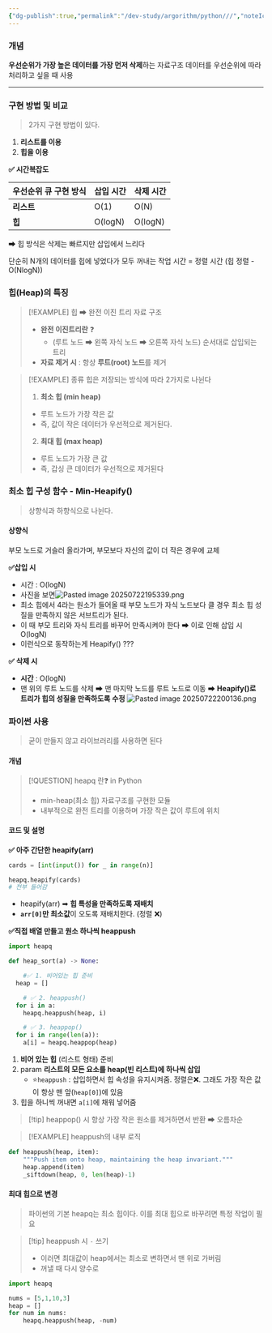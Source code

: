 ```yaml
---
{"dg-publish":true,"permalink":"/dev-study/argorithm/python///","noteIcon":"","created":"2025-07-22T19:33:33.312+09:00","updated":"2025-07-24T00:01:34.581+09:00"}
---
```




### 개념 

**우선순위가 가장 높은 데이터를 가장 먼저 삭제**하는 자료구조 
데이터를 우선순위에 따라 처리하고 싶을 때 사용

--- 
### 구현 방법 및 비교 
> 2가지 구현 방법이 있다.

1. **리스트를 이용**	  
2. **힙을 이용** 

**✅ 시간복잡도** 

| 우선순위 큐 구현 방식 | 삽입 시간   | 삭제 시간   |
| ------------ | ------- | ------- |
| **리스트**      | O(1)    | O(N)    |
| **힙**        | O(logN) | O(logN) |
➡ 힙 방식은 삭제는 빠르지만 삽입에서 느리다 

단순히 N개의 데이터를 힙에 넣었다가 모두 꺼내는 작업 시간 = 정렬 시간 (힙 정렬 - O(NlogN))

### 힙(Heap)의 특징 

>[!EXAMPLE] 힙 ➡ 완전 이진 트리 자료 구조 
>- **완전 이진트리란** ❓
>	- (루트 노드 ➡ 왼쪽 자식 노드 ➡ 오른쪽 자식 노드) 순서대로 삽입되는 트리 
>- **자료 제거 시** : 항상 **루트(root) 노드**를 제거 

>[!EXAMPLE] 종류
>힙은 저장되는 방식에 따라 2가지로 나뉜다
>1. **최소 힙 (min heap)**
>	- 루트 노드가 가장 작은 값 
>	- 즉, 값이 작은 데이터가 우선적으로 제거된다.		  
>2. **최대 힙 (max heap)**
>	- 루트 노드가 가장 큰 값 
>	- 즉, 갑싱 큰 데이터가 우선적으로 제거된다


### 최소 힙 구성 함수 - Min-Heapify()

> 상향식과 하향식으로 나뉜다.

#### 상향식 
부모 노드로 거슬러 올라가며, 부모보다 자신의 값이 더 작은 경우에 교체

**✅삽입 시** 
- 시간 : O(logN)
- 사진을 보면![Pasted image 20250722195339.png](/img/user/supporter/image/Pasted%20image%2020250722195339.png)
- 최소 힙에서 4라는 원소가 들어올 때 부모 노드가 자식 노드보다 클 경우 최소 힙 성질을 만족하지 않은 서브트리가 된다.
- 이 때 부모 트리와 자식 트리를 바꾸어 만족시켜야 한다 ➡ 이로 인해 삽입 시 O(logN)
- 이런식으로 동작하는게 Heapify() ??? 

**✅ 삭제 시** 
- **시간** : O(logN)
- 맨 위의 루트 노드를 삭제 ➡ 맨 마지막 노드를 루트 노드로 이동 ➡ **Heapify()로 트리가 힙의 성질을 만족하도록 수정** ![Pasted image 20250722200136.png](/img/user/supporter/image/Pasted%20image%2020250722200136.png)



### 파이썬 사용 

> 굳이 만들지 않고 라이브러리를 사용하면 된다

#### 개념 
>[!QUESTION] heapq 란❓ in Python
>- min-heap(최소 힙) 자료구조를 구현한 모듈
>- 내부적으로 완전 트리를 이용하며 가장 작은 값이 루트에 위치 

#### 코드 및 설명 

**✅ 아주 간단한 heapify(arr)**
```python
cards = [int(input()) for _ in range(n)]

heapq.heapify(cards)
# 전부 들어감 
```
- heapify(arr) ➡ **힙 특성을 만족하도록 재배치** 
- **`arr[0]`만 최소값**이 오도록 재배치한다. (정렬 ❌)

**✅직접 배열 만들고 원소 하나씩 heappush**
```python
import heapq

def heap_sort(a) -> None:

	#✅ 1. 비어있는 힙 준비 
  heap = []

	# ✅ 2. heappush()  
  for i in a:
    heapq.heappush(heap, i)

	# ✅ 3. heappop()
  for i in range(len(a)):
    a[i] = heapq.heappop(heap)
```

1. **비어 있는 힙** (리스트 형태) 준비 
2. param **리스트의 모든 요소를 heap(빈 리스트)에 하나씩 삽입** 
	- ⭐`heappush` : 삽입하면서 힙 속성을 유지시켜줌. 정렬은❌. 그래도 가장 작은 값이 항상 맨 앞(`heap[0]`)에 있음
3. 힙을 하니씩 꺼내면 `a[i]`에 채워 넣어줌 

>[!tip] heappop() 시 항상 가장 작은 원소를 제거하면서 반환 ➡ 오름차순 

>[!EXAMPLE] heappush의 내부 로직
```python
def heappush(heap, item):
    """Push item onto heap, maintaining the heap invariant."""
    heap.append(item)
    _siftdown(heap, 0, len(heap)-1)
```


#### 최대 힙으로 변경 

> 파이썬의 기본 heapq는 최소 힙이다. 
> 이를 최대 힙으로 바꾸려면 특정 작업이 필요

>[!tip] heappush 시 `-` 쓰기 
>- 이러면 최대값이 heap에서는 최소로 변하면서 맨 위로 가버림 
>- 꺼낼 때 다시 양수로 

```python
import heapq

nums = [5,1,10,3]
heap = [] 
for num in nums:
	heapq.heappush(heap, -num)
```